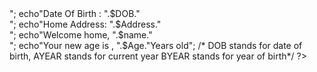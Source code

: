 
<?php

$name="TUKAMUSHABA ISAB";
$DOB="29/10/2002";
$Address="KABALE";
$AYear=2024;
$BYear=2002;
$Age=$AYear-$BYear;
echo"Name: ".$name. "<br>";
echo"Date Of Birth : ".$DOB."<br>";
echo"Home Address: ".$Address."<br>";
echo"Welcome home, ".$name."<br>";
echo"Your new age is , ".$Age."Years old";
/* DOB stands for date of birth,
AYEAR stands for current year
BYEAR stands for year of birth*/
?> 

